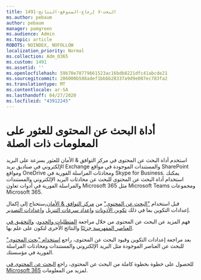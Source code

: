 ```yaml
---
title: 1491-البحث-لا إرجاع-المتوقع-النتائج
ms.author: pebaum
author: pebaum
manager: pamgreen
ms.audience: Admin
ms.topic: article
ROBOTS: NOINDEX, NOFOLLOW
localization_priority: Normal
ms.collection: Adm_O365
ms.custom: 1491
ms.assetid: ''
ms.openlocfilehash: 59b70e78779661523ac16bdb8221dfc41abcde21
ms.sourcegitcommit: 286000b588adef1bbbb28337a9d9e087ec783fa2
ms.translationtype: MT
ms.contentlocale: ar-SA
ms.lasthandoff: 04/27/2020
ms.locfileid: "43912245"
---
```

# <a name="content-search-tool-to-find-relevant-info"></a>أداة البحث عن المحتوى للعثور على المعلومات ذات الصلة

استخدم أداة البحث عن المحتوى في مركز التوافق & الأمان للعثور بسرعة على البريد الإلكتروني في صناديق بريد Exchange والمستندات الموجودة في مواقع SharePoint ومواقع OneDrive ومحادثات المراسلة الفورية في Skype for Business. يمكنك استخدام أداة البحث عن المحتوى للبحث عن محادثات البريد الإلكتروني والمستندات والمراسلة الفورية في أدوات تعاون Microsoft 365 مثل Microsoft Teams ومجموعات Microsoft 365.


قبل استخدام ["البحث عن المحتوى"](https://sip.protection.office.com/contentsearchbeta?ContentOnly=1) من [مركز التوافق & الأمان،](https://sip.protection.office.com/homepage)ستحتاج إلى إكمال إعدادات التكوين بما في ذلك [تكوين الأذونات](https://docs.microsoft.com/office365/securitycompliance/permissions-filtering-for-content-search) [وإعداد سرعات التنزيل](https://docs.microsoft.com/office365/securitycompliance/increase-download-speeds-when-exporting-ediscovery-results) [وإعدادات التصدير](https://docs.microsoft.com/office365/securitycompliance/disable-reports-when-you-export-content-search-results).

فهم المزيد عن البحث عن المحتوى من خلال مراجعة [المتطلبات والحدود](https://docs.microsoft.com/office365/securitycompliance/limits-for-content-search)، [والتحقيق في العناصر المفهرسة جزئيًا](https://docs.microsoft.com/office365/securitycompliance/investigating-partially-indexed-items-in-ediscovery) والنتائج الأخرى لتكون على علم بها.

بعد مراجعة إعدادات التكوين وقيود البحث عن المحتوى، راجع [استخدام "بحث المحتوى"</a> للبحث عن العناصر الموجودة مثل البريد الإلكتروني والمستندات ومحادثات المراسلة الفورية في مؤسستك.](https://docs.microsoft.com/office365/securitycompliance/content-search)

للحصول على خطوة بخطوة كاملة من البحث عن المحتوى، راجع [البحث عن المحتوى في Microsoft 365](https://docs.microsoft.com/office365/securitycompliance/search-for-content) لمزيد من المعلومات.
